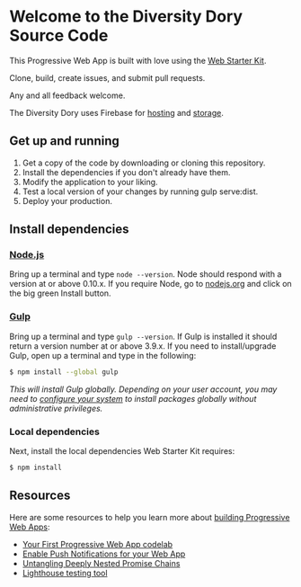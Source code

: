 # Welcome to the Diversity Dory Source Code

This Progressive Web App is built with love using the [Web Starter Kit](https://github.com/google/web-starter-kit).

Clone, build, create issues, and submit pull requests. 

Any and all feedback welcome.

The Diversity Dory uses Firebase for [hosting](https://firebase.google.com/docs/web/setup) and [storage](https://firebase.google.com/docs/database/web/start).

## Get up and running

1. Get a copy of the code by downloading or cloning this repository.
2. Install the dependencies if you don't already have them.
3. Modify the application to your liking.
4. Test a local version of your changes by running gulp serve:dist.
5. Deploy your production.

## Install dependencies

### [Node.js](https://nodejs.org)

Bring up a terminal and type `node --version`.
Node should respond with a version at or above 0.10.x.
If you require Node, go to [nodejs.org](https://nodejs.org) and click on the big green Install button.

### [Gulp](http://gulpjs.com)

Bring up a terminal and type `gulp --version`.
If Gulp is installed it should return a version number at or above 3.9.x.
If you need to install/upgrade Gulp, open up a terminal and type in the following:

```sh
$ npm install --global gulp
```

*This will install Gulp globally. Depending on your user account, you may need to [configure your system](https://github.com/sindresorhus/guides/blob/master/npm-global-without-sudo.md) to install packages globally without administrative privileges.*


### Local dependencies

Next, install the local dependencies Web Starter Kit requires:

```sh
$ npm install
```

## Resources

Here are some resources to help you learn more about [building Progressive Web Apps](https://developers.google.com/web/#progressive-web-apps):

* [Your First Progressive Web App codelab](https://codelabs.developers.google.com/codelabs/your-first-pwapp/index.html?index=..%2F..%2Findex#0)
* [Enable Push Notifications for your Web App](https://codelabs.developers.google.com/codelabs/push-notifications/index.html?index=..%2F..%2Findex#0)
* [Untangling Deeply Nested Promise Chains](https://philipwalton.com/articles/untangling-deeply-nested-promise-chains/)
* [Lighthouse testing tool](https://github.com/GoogleChrome/lighthouse)

